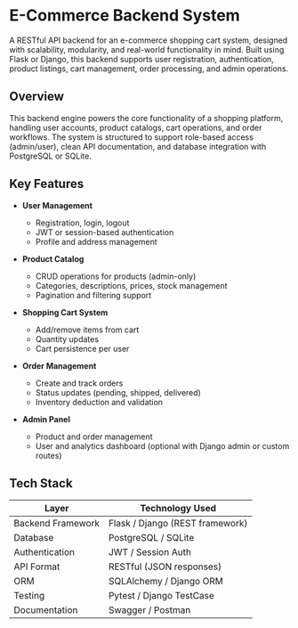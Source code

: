 # E-Commerce Backend System

A RESTful API backend for an e-commerce shopping cart system, designed with scalability, modularity, and real-world functionality in mind. Built using Flask or Django, this backend supports user registration, authentication, product listings, cart management, order processing, and admin operations.

## Overview

This backend engine powers the core functionality of a shopping platform, handling user accounts, product catalogs, cart operations, and order workflows. The system is structured to support role-based access (admin/user), clean API documentation, and database integration with PostgreSQL or SQLite.

## Key Features

- **User Management**
  - Registration, login, logout
  - JWT or session-based authentication
  - Profile and address management

- **Product Catalog**
  - CRUD operations for products (admin-only)
  - Categories, descriptions, prices, stock management
  - Pagination and filtering support

- **Shopping Cart System**
  - Add/remove items from cart
  - Quantity updates
  - Cart persistence per user

- **Order Management**
  - Create and track orders
  - Status updates (pending, shipped, delivered)
  - Inventory deduction and validation

- **Admin Panel**
  - Product and order management
  - User and analytics dashboard (optional with Django admin or custom routes)

## Tech Stack

| Layer            | Technology Used         |
|------------------|--------------------------|
| Backend Framework | Flask / Django (REST framework) |
| Database          | PostgreSQL / SQLite      |
| Authentication    | JWT / Session Auth       |
| API Format        | RESTful (JSON responses) |
| ORM               | SQLAlchemy / Django ORM  |
| Testing           | Pytest / Django TestCase |
| Documentation     | Swagger / Postman        |



